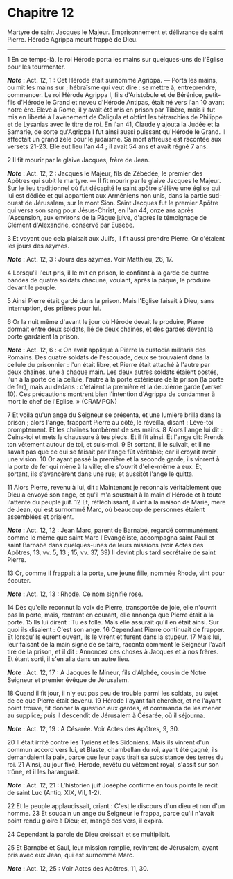 # Chapitre 12

Martyre de saint Jacques le Majeur.
Emprisonnement et délivrance de saint Pierre.
Hérode Agrippa meurt frappé de Dieu.

***

1 En ce temps-là, le roi Hérode porta les mains sur quelques-uns de l'Eglise pour les tourmenter.

***Note*** :  Act. 12, 1 : Cet Hérode était surnommé Agrippa. ― Porta les mains, ou mit les mains sur ; hébraïsme qui veut dire : se mettre à, entreprendre, commencer. Le roi Hérode Agrippa I, fils d'Aristobule et de Bérénice, petit-fils d'Hérode le Grand et neveu d'Hérode Antipas, était né vers l'an 10 avant notre ère. Elevé à Rome, il y avait été mis en prison par Tibère, mais il fut mis en liberté à l'avènement de Caligula et obtint les tétrarchies de Philippe et de Lysanias avec le titre de roi. En l'an 41, Claude y ajouta la Judée et la Samarie, de sorte qu'Agrippa I fut ainsi aussi puissant qu'Hérode le Grand. Il affectait un grand zèle pour le judaïsme. Sa mort affreuse est racontée aux versets 21-23. Elle eut lieu l'an 44 ; il avait 54 ans et avait régné 7 ans.

2 Il fit mourir par le glaive Jacques, frère de Jean.

***Note*** :  Act. 12, 2 : Jacques le Majeur, fils de Zébédée, le premier des Apôtres qui subit le martyre. ― Il fit mourir par le glaive Jacques le Majeur. Sur le lieu traditionnel où fut décapité le saint apôtre s'élève une église qui lui est dédiée et qui appartient aux Arméniens non unis, dans la partie sud-ouest de Jérusalem, sur le mont Sion. Saint Jacques fut le premier Apôtre qui versa son sang pour Jésus-Christ, en l'an 44, onze ans après l'Ascension, aux environs de la Pâque juive, d'après le témoignage de Clément d'Alexandrie, conservé par Eusèbe.


3 Et voyant que cela plaisait aux Juifs, il fit aussi prendre Pierre. Or c'étaient les jours des azymes.

***Note*** :  Act. 12, 3 : Jours des azymes. Voir Matthieu, 26, 17.

4 Lorsqu'il l'eut pris, il le mit en prison, le confiant à la garde de quatre bandes de quatre soldats chacune, voulant, après la pâque, le produire devant le peuple.


5 Ainsi Pierre était gardé dans la prison. Mais l'Eglise faisait à Dieu, sans interruption, des prières pour lui.


6 Or la nuit même d'avant le jour où Hérode devait le produire, Pierre dormait entre deux soldats, lié de deux chaînes, et des gardes devant la porte gardaient la prison.

***Note*** :  Act. 12, 6 : « On avait appliqué à Pierre la custodia militaris des Romains. Des quatre soldats de l'escouade, deux se trouvaient dans la cellule du prisonnier : l'un était libre, et Pierre était attaché à l'autre par deux chaînes, une à chaque main. Les deux autres soldats étaient postés, l'un à la porte de la cellule, l'autre à la porte extérieure de la prison (la porte de fer), mais au dedans : c'étaient la première et la deuxième garde (verset 10). Ces précautions montrent bien l'intention d'Agrippa de condamner à mort le chef de l'Eglise. » (CRAMPON)

7 Et voilà qu'un ange du Seigneur se présenta, et une lumière brilla dans la prison ; alors l'ange, frappant Pierre au côté, le réveilla, disant : Lève-toi promptement. Et les chaînes tombèrent de ses mains. 8 Alors l'ange lui dit : Ceins-toi et mets la chaussure à tes pieds. Et il fit ainsi. Et l'ange dit: Prends ton vêtement autour de toi, et suis-moi. 9 Et sortant, il le suivait, et il ne savait pas que ce qui se faisait par l'ange fût véritable; car il croyait avoir une vision. 10 Or ayant passé la première et la seconde garde, ils vinrent à la porte de fer qui mène à la ville; elle s'ouvrit d'elle-même à eux. Et, sortant, ils s'avancèrent dans une rue; et aussitôt l'ange le quitta.


11 Alors Pierre, revenu à lui, dit : Maintenant je reconnais véritablement que Dieu a envoyé son ange, et qu'il m'a soustrait à la main d'Hérode et à toute l'attente du peuple juif. 12 Et, réfléchissant, il vint à la maison de Marie, mère de Jean, qui est surnommé Marc, où beaucoup de personnes étaient assemblées et priaient.

***Note*** :  Act. 12, 12 : Jean Marc, parent de Barnabé, regardé communément comme le même que saint Marc l'Evangéliste, accompagna saint Paul et saint Barnabé dans quelques-unes de leurs missions (voir Actes des Apôtres, 13, vv. 5, 13 ; 15, vv. 37, 39) Il devint plus tard secrétaire de saint Pierre.

13 Or, comme il frappait à la porte, une jeune fille, nommée Rhode, vint pour écouter.

***Note*** :  Act. 12, 13 : Rhode. Ce nom signifie rose.

14 Dès qu'elle reconnut la voix de Pierre, transportée de joie, elle n'ouvrit pas la porte, mais, rentrant en courant, elle annonça que Pierre était à la porte. 15 Ils lui dirent : Tu es folle. Mais elle assurait qu'il en était ainsi. Sur quoi ils disaient : C'est son ange. 16 Cependant Pierre continuait de frapper. Et lorsqu'ils eurent ouvert, ils le virent et furent dans la stupeur. 17 Mais lui, leur faisant de la main signe de se taire, raconta comment le Seigneur l'avait tiré de la prison, et il dit : Annoncez ces choses à Jacques et à nos frères. Et étant sorti, il s'en alla dans un autre lieu.

***Note*** :  Act. 12, 17 : A Jacques le Mineur, fils d'Alphée, cousin de Notre Seigneur et premier évêque de Jérusalem.


18 Quand il fit jour, il n'y eut pas peu de trouble parmi les soldats, au sujet de ce que Pierre était devenu. 19 Hérode l'ayant fait chercher, et ne l'ayant point trouvé, fit donner la question aux gardes, et commanda de les mener au supplice; puis il descendit de Jérusalem à Césarée, où il séjourna.

***Note*** :  Act. 12, 19 : A Césarée. Voir Actes des Apôtres, 9, 30.


20 Il était irrité contre les Tyriens et les Sidoniens. Mais ils vinrent d'un commun accord vers lui, et Blaste, chambellan du roi, ayant été gagné, ils demandaient la paix, parce que leur pays tirait sa subsistance des terres du roi. 21 Ainsi, au jour fixé, Hérode, revêtu du vêtement royal, s'assit sur son trône, et il les haranguait.

***Note*** :  Act. 12, 21 : L’historien juif Josèphe confirme en tous points le récit de saint Luc (Antiq. XIX, VII, 1-2).

22 Et le peuple applaudissait, criant : C'est le discours d'un dieu et non d'un homme. 23 Et soudain un ange du Seigneur le frappa, parce qu'il n'avait point rendu gloire à Dieu; et, mangé des vers, il expira.


24 Cependant la parole de Dieu croissait et se multipliait.


25 Et Barnabé et Saul, leur mission remplie, revinrent de Jérusalem, ayant pris avec eux Jean, qui est surnommé Marc.

***Note*** :  Act. 12, 25 : Voir Actes des Apôtres, 11, 30.

